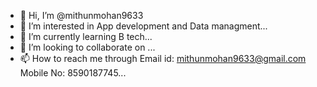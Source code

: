 - 👋 Hi, I’m @mithunmohan9633
- 👀 I’m interested in App development and Data managment...
- 🌱 I’m currently learning B tech...
- 💞️ I’m looking to collaborate on ...
- 📫 How to reach me through 
    Email id: mithunmohan9633@gmail.com
    Mobile No: 8590187745...

<!---
mithunmohan9633/mithunmohan9633 is a ✨ special ✨ repository because its `README.md` (this file) appears on your GitHub profile.
You can click the Preview link to take a look at your changes.
--->
